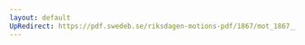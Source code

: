 ```yaml
---
layout: default
UpRedirect: https://pdf.swedeb.se/riksdagen-motions-pdf/1867/mot_1867__ak__00099/mot_1867__ak__00099_002.pdf
---
```

